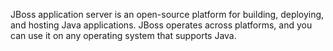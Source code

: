 
JBoss application server is an open-source platform for building, deploying, and hosting Java applications. JBoss operates across platforms, and you can use it on any operating system that supports Java.
